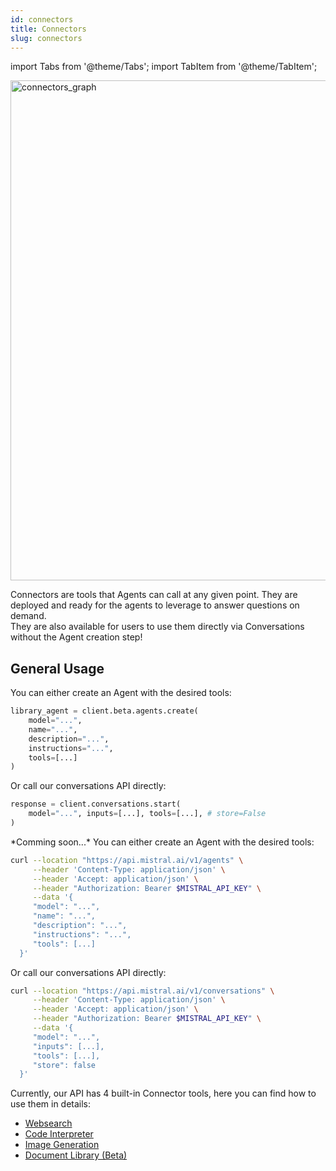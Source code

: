 ```yaml
---
id: connectors
title: Connectors
slug: connectors
---
```


import Tabs from '@theme/Tabs';
import TabItem from '@theme/TabItem';

<div style={{ textAlign: 'center' }}>
  <img
    src="/img/connectors_graph.png"
    alt="connectors_graph"
    width="800"
    style={{ borderRadius: '15px' }}
  />
</div>

Connectors are tools that Agents can call at any given point. They are deployed and ready for the agents to leverage to answer questions on demand.  
They are also available for users to use them directly via Conversations without the Agent creation step!

## General Usage
<Tabs groupId="code">
  <TabItem value="python" label="python" default>
You can either create an Agent with the desired tools:

```py
library_agent = client.beta.agents.create(
    model="...",
    name="...",
    description="...",
    instructions="...",
    tools=[...]
)
```

Or call our conversations API directly:

```py
response = client.conversations.start(
    model="...", inputs=[...], tools=[...], # store=False
)
```
  </TabItem>

  <TabItem value="typescript" label="typescript">
  *Comming soon...*
  </TabItem>

  <TabItem value="curl" label="curl">
You can either create an Agent with the desired tools:

```bash
curl --location "https://api.mistral.ai/v1/agents" \
     --header 'Content-Type: application/json' \
     --header 'Accept: application/json' \
     --header "Authorization: Bearer $MISTRAL_API_KEY" \
     --data '{
     "model": "...",
     "name": "...",
     "description": "...",
     "instructions": "...",
     "tools": [...]
  }'
```

Or call our conversations API directly:

```bash
curl --location "https://api.mistral.ai/v1/conversations" \
     --header 'Content-Type: application/json' \
     --header 'Accept: application/json' \
     --header "Authorization: Bearer $MISTRAL_API_KEY" \
     --data '{
     "model": "...",
     "inputs": [...],
     "tools": [...],
     "store": false
  }'
```
  </TabItem>
</Tabs>

Currently, our API has 4 built-in Connector tools, here you can find how to use them in details:
- [Websearch](../websearch)
- [Code Interpreter](../code_interpreter)
- [Image Generation](../image_generation)
- [Document Library (Beta)](../document_library)
